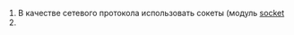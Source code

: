 1. В качестве сетевого протокола использовать сокеты (модуль [socket](https://docs.python.org/3/library/socket.html)
2. 
